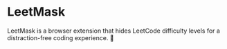 # LeetMask
LeetMask is a browser extension that hides LeetCode difficulty levels for a distraction-free coding experience. 🚀
